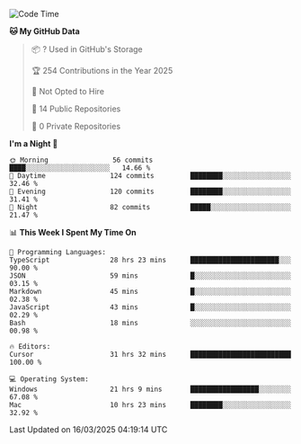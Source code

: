 <!--START_SECTION:waka-->
![Code Time](http://img.shields.io/badge/Code%20Time-6%2C780%20hrs%2012%20mins-blue)

**🐱 My GitHub Data** 

> 📦 ? Used in GitHub's Storage 
 > 
> 🏆 254 Contributions in the Year 2025
 > 
> 🚫 Not Opted to Hire
 > 
> 📜 14 Public Repositories 
 > 
> 🔑 0 Private Repositories 
 > 
**I'm a Night 🦉** 

```text
🌞 Morning                56 commits          ████░░░░░░░░░░░░░░░░░░░░░   14.66 % 
🌆 Daytime                124 commits         ████████░░░░░░░░░░░░░░░░░   32.46 % 
🌃 Evening                120 commits         ████████░░░░░░░░░░░░░░░░░   31.41 % 
🌙 Night                  82 commits          █████░░░░░░░░░░░░░░░░░░░░   21.47 % 
```


📊 **This Week I Spent My Time On** 

```text
💬 Programming Languages: 
TypeScript               28 hrs 23 mins      ██████████████████████░░░   90.00 % 
JSON                     59 mins             █░░░░░░░░░░░░░░░░░░░░░░░░   03.15 % 
Markdown                 45 mins             █░░░░░░░░░░░░░░░░░░░░░░░░   02.38 % 
JavaScript               43 mins             █░░░░░░░░░░░░░░░░░░░░░░░░   02.29 % 
Bash                     18 mins             ░░░░░░░░░░░░░░░░░░░░░░░░░   00.98 % 

🔥 Editors: 
Cursor                   31 hrs 32 mins      █████████████████████████   100.00 % 

💻 Operating System: 
Windows                  21 hrs 9 mins       █████████████████░░░░░░░░   67.08 % 
Mac                      10 hrs 23 mins      ████████░░░░░░░░░░░░░░░░░   32.92 % 
```


 Last Updated on 16/03/2025 04:19:14 UTC
<!--END_SECTION:waka-->

